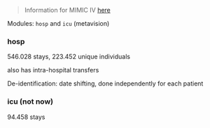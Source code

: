 > Information for MIMIC IV [here](https://physionet.org/content/mimiciv/3.1/)

Modules: `hosp` and `icu` (metavision)

### hosp

546.028 stays, 223.452 unique individuals

also has intra-hospital transfers

De-identification: date shifting, done independently for each patient 









### icu (not now)

94.458 stays





